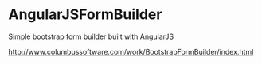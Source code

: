AngularJSFormBuilder
====================
Simple bootstrap form builder built with AngularJS


http://www.columbussoftware.com/work/BootstrapFormBuilder/index.html
